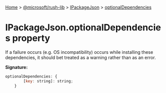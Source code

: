 [Home](./index) &gt; [@microsoft/rush-lib](./rush-lib.md) &gt; [IPackageJson](./rush-lib.ipackagejson.md) &gt; [optionalDependencies](./rush-lib.ipackagejson.optionaldependencies.md)

# IPackageJson.optionalDependencies property

If a failure occurs (e.g. OS incompatibility) occurs while installing these dependencies, it should bet treated as a warning rather than as an error.

**Signature:**
```javascript
optionalDependencies: {
        [key: string]: string;
    }
```
